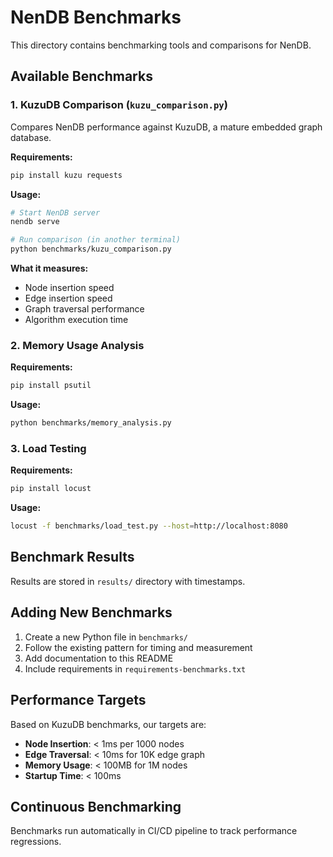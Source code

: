 # NenDB Benchmarks

This directory contains benchmarking tools and comparisons for NenDB.

## Available Benchmarks

### 1. KuzuDB Comparison (`kuzu_comparison.py`)

Compares NenDB performance against KuzuDB, a mature embedded graph database.

**Requirements:**
```bash
pip install kuzu requests
```

**Usage:**
```bash
# Start NenDB server
nendb serve

# Run comparison (in another terminal)
python benchmarks/kuzu_comparison.py
```

**What it measures:**
- Node insertion speed
- Edge insertion speed
- Graph traversal performance
- Algorithm execution time

### 2. Memory Usage Analysis

**Requirements:**
```bash
pip install psutil
```

**Usage:**
```bash
python benchmarks/memory_analysis.py
```

### 3. Load Testing

**Requirements:**
```bash
pip install locust
```

**Usage:**
```bash
locust -f benchmarks/load_test.py --host=http://localhost:8080
```

## Benchmark Results

Results are stored in `results/` directory with timestamps.

## Adding New Benchmarks

1. Create a new Python file in `benchmarks/`
2. Follow the existing pattern for timing and measurement
3. Add documentation to this README
4. Include requirements in `requirements-benchmarks.txt`

## Performance Targets

Based on KuzuDB benchmarks, our targets are:

- **Node Insertion**: < 1ms per 1000 nodes
- **Edge Traversal**: < 10ms for 10K edge graph
- **Memory Usage**: < 100MB for 1M nodes
- **Startup Time**: < 100ms

## Continuous Benchmarking

Benchmarks run automatically in CI/CD pipeline to track performance regressions.
